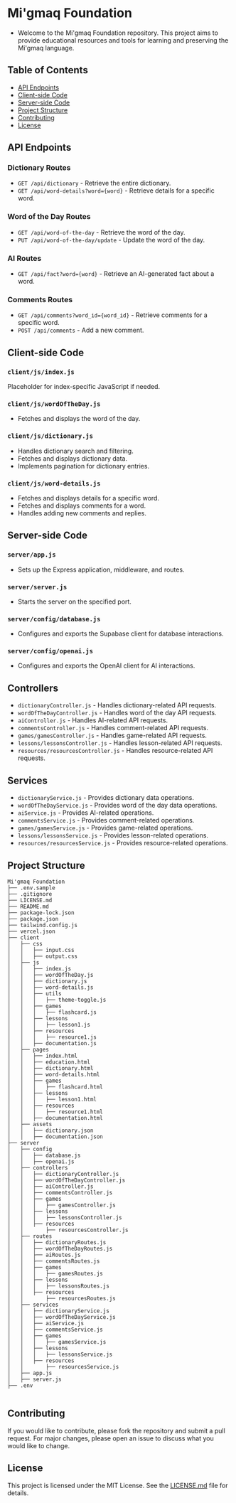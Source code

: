 
# Mi'gmaq Foundation

- Welcome to the Mi'gmaq Foundation repository. This project aims to provide educational resources and tools for learning and preserving the Mi'gmaq language.

## Table of Contents

- [API Endpoints](#api-endpoints)
- [Client-side Code](#client-side-code)
- [Server-side Code](#server-side-code)
- [Project Structure](#project-structure)
- [Contributing](#contributing)
- [License](#license)


## API Endpoints

### Dictionary Routes

- `GET /api/dictionary` - Retrieve the entire dictionary.
- `GET /api/word-details?word={word}` - Retrieve details for a specific word.

### Word of the Day Routes

- `GET /api/word-of-the-day` - Retrieve the word of the day.
- `PUT /api/word-of-the-day/update` - Update the word of the day.

### AI Routes

- `GET /api/fact?word={word}` - Retrieve an AI-generated fact about a word.

### Comments Routes

- `GET /api/comments?word_id={word_id}` - Retrieve comments for a specific word.
- `POST /api/comments` - Add a new comment.

## Client-side Code

### `client/js/index.js`

Placeholder for index-specific JavaScript if needed.

### `client/js/wordOfTheDay.js`

- Fetches and displays the word of the day.

### `client/js/dictionary.js`

- Handles dictionary search and filtering.
- Fetches and displays dictionary data.
- Implements pagination for dictionary entries.

### `client/js/word-details.js`

- Fetches and displays details for a specific word.
- Fetches and displays comments for a word.
- Handles adding new comments and replies.

## Server-side Code

### `server/app.js`

- Sets up the Express application, middleware, and routes.

### `server/server.js`

- Starts the server on the specified port.

### `server/config/database.js`

- Configures and exports the Supabase client for database interactions.

### `server/config/openai.js`

- Configures and exports the OpenAI client for AI interactions.

## Controllers

- `dictionaryController.js` - Handles dictionary-related API requests.
- `wordOfTheDayController.js` - Handles word of the day API requests.
- `aiController.js` - Handles AI-related API requests.
- `commentsController.js` - Handles comment-related API requests.
- `games/gamesController.js` - Handles game-related API requests.
- `lessons/lessonsController.js` - Handles lesson-related API requests.
- `resources/resourcesController.js` - Handles resource-related API requests.

## Services

- `dictionaryService.js` - Provides dictionary data operations.
- `wordOfTheDayService.js` - Provides word of the day data operations.
- `aiService.js` - Provides AI-related operations.
- `commentsService.js` - Provides comment-related operations.
- `games/gamesService.js` - Provides game-related operations.
- `lessons/lessonsService.js` - Provides lesson-related operations.
- `resources/resourcesService.js` - Provides resource-related operations.

## Project Structure

```
Mi'gmaq Foundation
├── .env.sample
├── .gitignore
├── LICENSE.md
├── README.md
├── package-lock.json
├── package.json
├── tailwind.config.js
├── vercel.json
├── client
│   ├── css
│   │   ├── input.css
│   │   ├── output.css
│   ├── js
│   │   ├── index.js
│   │   ├── wordOfTheDay.js
│   │   ├── dictionary.js
│   │   ├── word-details.js
│   │   ├── utils
│   │   │   ├── theme-toggle.js
│   │   ├── games
│   │   │   ├── flashcard.js
│   │   ├── lessons
│   │   │   ├── lesson1.js
│   │   ├── resources
│   │   │   ├── resource1.js
│   │   ├── documentation.js
│   ├── pages
│   │   ├── index.html
│   │   ├── education.html
│   │   ├── dictionary.html
│   │   ├── word-details.html
│   │   ├── games
│   │   │   ├── flashcard.html
│   │   ├── lessons
│   │   │   ├── lesson1.html
│   │   ├── resources
│   │   │   ├── resource1.html
│   │   ├── documentation.html
│   ├── assets
│   │   ├── dictionary.json
│   │   ├── documentation.json
├── server
│   ├── config
│   │   ├── database.js
│   │   ├── openai.js
│   ├── controllers
│   │   ├── dictionaryController.js
│   │   ├── wordOfTheDayController.js
│   │   ├── aiController.js
│   │   ├── commentsController.js
│   │   ├── games
│   │   │   ├── gamesController.js
│   │   ├── lessons
│   │   │   ├── lessonsController.js
│   │   ├── resources
│   │       ├── resourcesController.js
│   ├── routes
│   │   ├── dictionaryRoutes.js
│   │   ├── wordOfTheDayRoutes.js
│   │   ├── aiRoutes.js
│   │   ├── commentsRoutes.js
│   │   ├── games
│   │   │   ├── gamesRoutes.js
│   │   ├── lessons
│   │   │   ├── lessonsRoutes.js
│   │   ├── resources
│   │       ├── resourcesRoutes.js
│   ├── services
│   │   ├── dictionaryService.js
│   │   ├── wordOfTheDayService.js
│   │   ├── aiService.js
│   │   ├── commentsService.js
│   │   ├── games
│   │   │   ├── gamesService.js
│   │   ├── lessons
│   │   │   ├── lessonsService.js
│   │   ├── resources
│   │       ├── resourcesService.js
│   ├── app.js
│   ├── server.js
├── .env


```

## Contributing

If you would like to contribute, please fork the repository and submit a pull request. For major changes, please open an issue to discuss what you would like to change.

## License

This project is licensed under the MIT License. See the [LICENSE.md](LICENSE.md) file for details.
